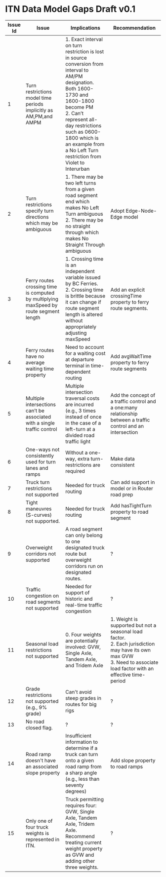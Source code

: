# ITN Data Model Gaps Draft v0.1

|Issue Id| Issue                        | Implications                 | Recommendation
|---|------------------------------|------------------------------|-------------------------------------------------------------------|
|1|Turn restrictions model time periods implicitly as AM,PM,and AMPM | 1. Exact interval on turn restriction is lost in source conversion from interval to AM/PM designation. Both 1600-1730 and 1600-1800 become PM <br>2. Can’t represent all-day restrictions such as 0600-1800 which is an example from a No Left Turn restriction from Violet to Interurban |
|2|Turn restrictions specify turn directions which may be ambiguous|1. There may be two left turns from a given road segment end which makes No Left Turn ambiguous<br>2. There may be no straight through which makes No Straight Through ambiguous|Adopt Edge-Node-Edge model
|3|Ferry routes crossing time is computed by multiplying maxSpeed by route segment length | 1. Crossing time is an independent variable issued by BC Ferries.<br>2. Crossing time is brittle because it can change if route segment length is altered without appropriately adjusting maxSpeed| Add an explicit crossingTime  property to ferry route segments.
|4|Ferry routes have no average waiting time property|Need to account for a waiting cost at departure terminal in time-dependent routing|Add avgWaitTime property to ferry route segments
|5|Multiple intersections can’t be associated with a single traffic control|Multiple intersection traversal costs are incurred (e.g., 3 times instead of once in the case of a left-turn at a divided road traffic light|Add the concept of a traffic control and a one:many relationship between a traffic control and an intersection
|6|One-ways not consistently used for turn lanes and ramps|Without a one-way, extra turn-restrictions are required|Make data consistent
|7|Truck turn restrictions not supported|Needed for truck routing|Can add support in model or in Router road prep
|8|Tight maneuvres (S-curves) not supported.|Needed for truck routing| Add hasTightTurn property to road segment
|9|Overweight corridors not supported|A road segment can only belong to one designated truck route but overweight corridors run on designated routes.|?
|10|Traffic congestion on road segments not supported|Needed for support of historic and real-time traffic congestion|?
|11|Seasonal load restrictions not supported|0. Four weights are potentially involved: GVW, Single Axle, Tandem Axle, and Tridem Axle|1. Weight is supported but not a seasonal load factor.<br>2. Each jurisdiction may have its own max GVW<br>3. Need to associate load factor with an effective time-period|?
|12|Grade restrictions not supported (e.g., 9% grade)|Can't avoid steep grades in routes for big rigs|?
|13|No road closed flag.|?|?
|14|Road ramp doesn't have an associated slope property| Insufficient information to determine if a truck can turn onto a given road ramp from a sharp angle (e.g., less than seventy degrees)|Add slope property to road ramps
|15|Only one of four truck weights is represented in ITN.|Truck permitting requires four: GVW, Single Axle, Tandem Axle, Tridem Axle. Recommend treating current weight  property as GVW and adding other three weights.|?
